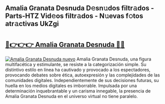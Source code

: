 ## Amalia Granata Desnuda D𝚎sn𝚞dos filtr𝚊dos - Parts-HTZ Vid𝚎os filtr𝚊dos - N𝚞evas f𝚘tos atr𝚊ctivas UkZgi

# <h2><a href="http://mb8l5nx.tromn.icu/?c=Amalia+Granata+Desnuda">🔗👉👉👉 Amalia Granata Desnuda 🔗🔗</a></h2>

[![Amalia Granata Desnuda nuevo](https://i.imgur.com/pEAQMta.gif)](http://mb8l5nx.tromn.icu/?c=Amalia+Granata+Desnuda)
Amalia Granata Desnuda, una figura multifacética y estimulante, se resiste a la categorización simple. Su distintivo estilo en línea ha cautivado y provocado a los espectadores, provocando debates sobre ética, autoexpresión y las complejidades de las comunidades digitales. Independientemente de sus decisiones futuras, su huella en los medios digitales es imborrable. Impulsada por una determinación inquebrantable y un carisma innegable, la presencia de Amalia Granata Desnuda en el universo virtual no tiene paralelo.
